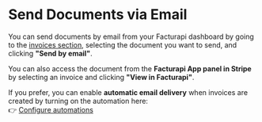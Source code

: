 # Send Documents via Email

You can send documents by email from your Facturapi dashboard by going to the [invoices section](https://dashboard.facturapi.io/invoices), selecting the document you want to send, and clicking **"Send by email"**.

You can also access the document from the **Facturapi App panel in Stripe** by selecting an invoice and clicking **"View in Facturapi"**.

If you prefer, you can enable **automatic email delivery** when invoices are created by turning on the automation here:  
👉 [Configure automations](https://dashboard.stripe.com/settings/apps/io.facturapi.stripe-app.internal)
